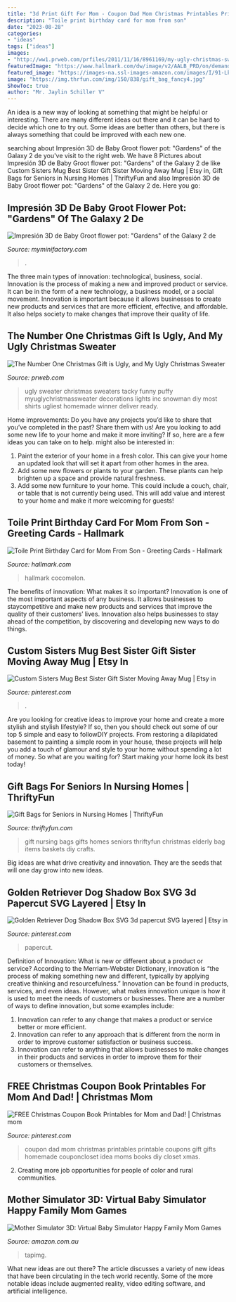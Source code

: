 ```yaml
---
title: "3d Print Gift For Mom - Coupon Dad Mom Christmas Printables Printable Coupons Gift Gifts Homemade Couponcloset Idea Moms Books Diy Closet Xmas"
description: "Toile print birthday card for mom from son"
date: "2023-08-28"
categories:
- "ideas"
tags: ["ideas"]
images:
- "http://ww1.prweb.com/prfiles/2011/11/16/8961169/my-ugly-christmas-sweater-5-annemarieblackman.JPG"
featuredImage: "https://www.hallmark.com/dw/image/v2/AALB_PRD/on/demandware.static/-/Sites-hallmark-master/default/dw9d5f4e07/images/finished-goods/Toile-Print-Birthday-Card-for-Mom-From-Son-root-599FBD8003_PV.1.FBD8003.jpg_Source_Image.jpg"
featured_image: "https://images-na.ssl-images-amazon.com/images/I/91-LkAsuCwL.jpg"
image: "https://img.thrfun.com/img/150/838/gift_bag_fancy4.jpg"
ShowToc: true
author: "Mr. Jaylin Schiller V"
---
```



An idea is a new way of looking at something that might be helpful or interesting. There are many different ideas out there and it can be hard to decide which one to try out. Some ideas are better than others, but there is always something that could be improved with each new one.

	

		
searching about Impresión 3D de Baby Groot flower pot: &quot;Gardens&quot; of the Galaxy 2 de you've visit to the right web. We have 8 Pictures about Impresión 3D de Baby Groot flower pot: &quot;Gardens&quot; of the Galaxy 2 de like Custom Sisters Mug Best Sister Gift Sister Moving Away Mug | Etsy in, Gift Bags for Seniors in Nursing Homes | ThriftyFun and also Impresión 3D de Baby Groot flower pot: &quot;Gardens&quot; of the Galaxy 2 de. Here you go:
		
    
## Impresión 3D De Baby Groot Flower Pot: &quot;Gardens&quot; Of The Galaxy 2 De

<img loading=lazy src="https://cdn.myminifactory.com/assets/object-assets/58581515431f5/images/720X720-baby-groot.jpg" onerror="this.onerror=null;this.src='https://tse2.mm.bing.net/th?id=OIP.melJAK9qLzE2B1G0AsI00AHaHa&amp;pid=15.1';" alt="Impresión 3D de Baby Groot flower pot: &quot;Gardens&quot; of the Galaxy 2 de">

_Source: myminifactory.com_

>. 

	

The three main types of innovation: technological, business, social.
Innovation is the process of making a new and improved product or service. It can be in the form of a new technology, a business model, or a social movement. Innovation is important because it allows businesses to create new products and services that are more efficient, effective, and affordable. It also helps society to make changes that improve their quality of life.

    
## The Number One Christmas Gift Is Ugly, And My Ugly Christmas Sweater

<img loading=lazy src="http://ww1.prweb.com/prfiles/2011/11/16/8961169/my-ugly-christmas-sweater-5-annemarieblackman.JPG" onerror="this.onerror=null;this.src='https://tse1.mm.bing.net/th?id=OIP.tJ3P6uFMT3rSZlSCUB8xOAHaKu&amp;pid=15.1';" alt="The Number One Christmas Gift is Ugly, and My Ugly Christmas Sweater">

_Source: prweb.com_

>ugly sweater christmas sweaters tacky funny puffy myuglychristmassweater decorations lights inc snowman diy most shirts ugliest homemade winner deliver ready. 

	

Home improvements: Do you have any projects you’d like to share that you’ve completed in the past? Share them with us!
Are you looking to add some new life to your home and make it more inviting? If so, here are a few ideas you can take on to help. might also be interested in: 
1. Paint the exterior of your home in a fresh color. This can give your home an updated look that will set it apart from other homes in the area. 
2. Add some new flowers or plants to your garden. These plants can help brighten up a space and provide natural freshness. 
3. Add some new furniture to your home. This could include a couch, chair, or table that is not currently being used. This will add value and interest to your home and make it more welcoming for guests!

    
## Toile Print Birthday Card For Mom From Son - Greeting Cards - Hallmark

<img loading=lazy src="https://www.hallmark.com/dw/image/v2/AALB_PRD/on/demandware.static/-/Sites-hallmark-master/default/dw9d5f4e07/images/finished-goods/Toile-Print-Birthday-Card-for-Mom-From-Son-root-599FBD8003_PV.1.FBD8003.jpg_Source_Image.jpg" onerror="this.onerror=null;this.src='https://tse2.mm.bing.net/th?id=OIP.a60Y4t0mOHfMzQSiVpqC1QHaKz&amp;pid=15.1';" alt="Toile Print Birthday Card for Mom From Son - Greeting Cards - Hallmark">

_Source: hallmark.com_

>hallmark cocomelon. 

	

The benefits of innovation: What makes it so important?
Innovation is one of the most important aspects of any business. It allows businesses to staycompetitive and make new products and services that improve the quality of their customers’ lives. Innovation also helps businesses to stay ahead of the competition, by discovering and developing new ways to do things.

    
## Custom Sisters Mug Best Sister Gift Sister Moving Away Mug | Etsy In

<img loading=lazy src="https://i.pinimg.com/736x/16/43/a6/1643a6ee3add114d815d2f9a7a548cec.jpg" onerror="this.onerror=null;this.src='https://tse1.mm.bing.net/th?id=OIP.JAhuErADZi-YjunAdh441gHaFj&amp;pid=15.1';" alt="Custom Sisters Mug Best Sister Gift Sister Moving Away Mug | Etsy in">

_Source: pinterest.com_

>. 

	

Are you looking for creative ideas to improve your home and create a more stylish and stylish lifestyle? If so, then you should check out some of our top 5 simple and easy to followDIY projects. From restoring a dilapidated basement to painting a simple room in your house, these projects will help you add a touch of glamour and style to your home without spending a lot of money. So what are you waiting for? Start making your home look its best today!

    
## Gift Bags For Seniors In Nursing Homes | ThriftyFun

<img loading=lazy src="https://img.thrfun.com/img/150/838/gift_bag_fancy4.jpg" onerror="this.onerror=null;this.src='https://tse3.mm.bing.net/th?id=OIP.UqGm51TSr8CK-5aWDecIJwHaJd&amp;pid=15.1';" alt="Gift Bags for Seniors in Nursing Homes | ThriftyFun">

_Source: thriftyfun.com_

>gift nursing bags gifts homes seniors thriftyfun christmas elderly bag items baskets diy crafts. 

	

Big ideas are what drive creativity and innovation. They are the seeds that will one day grow into new ideas.

    
## Golden Retriever Dog Shadow Box SVG 3d Papercut SVG Layered | Etsy In

<img loading=lazy src="https://i.pinimg.com/736x/e2/21/5b/e2215b56f59b61282dce8f8851c0e3c8.jpg" onerror="this.onerror=null;this.src='https://tse3.mm.bing.net/th?id=OIP.L4-csz72R9orUKLMCBT_pgHaHa&amp;pid=15.1';" alt="Golden Retriever Dog Shadow Box SVG 3d papercut SVG layered | Etsy in">

_Source: pinterest.com_

>papercut. 

	

Definition of Innovation: What is new or different about a product or service?
According to the Merriam-Webster Dictionary, innovation is “the process of making something new and different, typically by applying creative thinking and resourcefulness.” Innovation can be found in products, services, and even ideas. However, what makes innovation unique is how it is used to meet the needs of customers or businesses. There are a number of ways to define innovation, but some examples include: 
1. Innovation can refer to any change that makes a product or service better or more efficient.
2. Innovation can refer to any approach that is different from the norm in order to improve customer satisfaction or business success.
3. Innovation can refer to anything that allows businesses to make changes in their products and services in order to improve them for their customers or themselves.

    
## FREE Christmas Coupon Book Printables For Mom And Dad! | Christmas Mom

<img loading=lazy src="https://i.pinimg.com/736x/11/84/60/118460102b23daddd590309b64d79ffc--chritmas-christmas-time.jpg" onerror="this.onerror=null;this.src='https://tse1.mm.bing.net/th?id=OIP.6--vQmoTH5oQb7R7ZJMg7wHaMW&amp;pid=15.1';" alt="FREE Christmas Coupon Book Printables for Mom and Dad! | Christmas mom">

_Source: pinterest.com_

>coupon dad mom christmas printables printable coupons gift gifts homemade couponcloset idea moms books diy closet xmas. 

	

2. Creating more job opportunities for people of color and rural communities. 

    
## Mother Simulator 3D: Virtual Baby Simulator Happy Family Mom Games

<img loading=lazy src="https://images-na.ssl-images-amazon.com/images/I/91-LkAsuCwL.jpg" onerror="this.onerror=null;this.src='https://tse2.mm.bing.net/th?id=OIP.pn6oDaxzwia7V-kMBiQMMAHaEK&amp;pid=15.1';" alt="Mother Simulator 3D: Virtual Baby Simulator Happy Family Mom Games">

_Source: amazon.com.au_

>tapimg. 

	

What new ideas are out there?
The article discusses a variety of new ideas that have been circulating in the tech world recently. Some of the more notable ideas include augmented reality, video editing software, and artificial intelligence.

